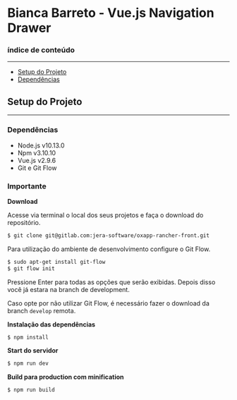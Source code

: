 # Bianca Barreto - Vue.js Navigation Drawer

### índice de conteúdo
---

* [Setup do Projeto](#setup-do-projeto)
* [Dependências](#dependências)


## Setup do Projeto
------------------------

### Dependências

 - Node.js v10.13.0
 - Npm v3.10.10
 - Vue.js v2.9.6
 - Git e Git Flow


### Importante

**Download**

Acesse via terminal o local dos seus projetos e faça o download do repositório.
```bash
$ git clone git@gitlab.com:jera-software/oxapp-rancher-front.git
```

Para utilização do ambiente de desenvolvimento configure o Git Flow.
```bash
$ sudo apt-get install git-flow
$ git flow init
```
Pressione Enter para todas as opções que serão exibidas. Depois disso você já estara na branch de development.

Caso opte por não utilizar Git Flow, é necessário fazer o download da branch `develop` remota.


**Instalação das dependências**

```bash
$ npm install
```

**Start do servidor**
```bash
$ npm run dev
```

**Build para production com minification**
```bash
$ npm run build
```
